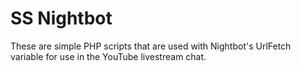 # SS Nightbot
These are simple PHP scripts that are used with Nightbot's UrlFetch variable
for use in the YouTube livestream chat.

